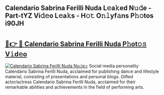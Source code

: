 ## Calendario Sabrina Ferilli Nuda L𝚎a𝚔ed N𝚞𝚍e - Part-tYZ Vi𝚍𝚎o L𝚎a𝚔s - H𝚘𝚝 O𝚗𝚕yf𝚊ns P𝚑𝚘tos i90JH

# <h2><a href="http://kfak14c.oniu.top/?m=Calendario+Sabrina+Ferilli+Nuda">🔗👉 🔴 Calendario Sabrina Ferilli Nuda P𝚑ot𝚘𝚜 V𝚒d𝚎o</a></h2>

[![Calendario Sabrina Ferilli Nuda Nu𝚍e𝚜](https://i.imgur.com/0qMVB7G.gif)](http://kfak14c.oniu.top/?m=Calendario+Sabrina+Ferilli+Nuda)
Social media personality Calendario Sabrina Ferilli Nuda, acclaimed for publishing dance and lifestyle material, consisting of presentations and personal blogs. Gifted actor/actress Calendario Sabrina Ferilli Nuda, acclaimed for their remarkable abilities and achievements in the field of performing arts.  
